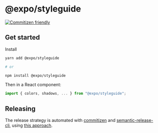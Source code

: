 # @expo/styleguide

[![Commitizen friendly](https://img.shields.io/badge/commitizen-friendly-brightgreen.svg)](http://commitizen.github.io/cz-cli/)

## Get started

Install

```bash
yarn add @expo/styleguide

# or

npm install @expo/styleguide
```

Then in a React component:

```js
import { colors, shadows, ... } from "@expo/styleguide";
```

## Releasing

The release strategy is automated with [commitizen](https://github.com/commitizen/cz-cli) and [semantic-release-cli](https://github.com/semantic-release/cli), using [this approach](https://css-tricks.com/how-to-automate-project-versioning-and-releases-with-continuous-deployment/).
